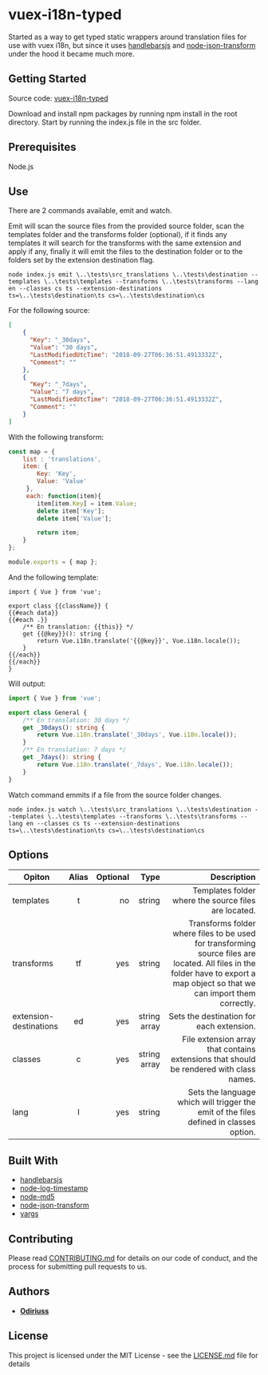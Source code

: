 # vuex-i18n-typed

Started as a way to get typed static wrappers around translation files for use with vuex i18n, but since it uses [handlebarsjs](http://handlebarsjs.com) and [node-json-transform](https://github.com/bozzltron/node-json-transform) under the hood it became much more.

## Getting Started

Source code: [vuex-i18n-typed](https://github.com/Odiriuss/vuex-i18n-typed)

Download and install npm packages by running npm install in the root directory.
Start by running the index.js file in the src folder.

## Prerequisites

Node.js

## Use

There are 2 commands available, emit and watch.

Emit will scan the source files from the provided source folder, scan the templates folder and the transforms folder (optional), if it finds any templates it will search for the transforms with the same extension and apply if any, finally it will emit the files to the destination folder or to the folders set by the extension destination flag. 

```
node index.js emit \..\tests\src_translations \..\tests\destination --templates \..\tests\templates --transforms \..\tests\transforms --lang en --classes cs ts --extension-destinations ts=\..\tests\destination\ts cs=\..\tests\destination\cs
```

For the following source:

```json
[
    {
      "Key": "_30days",
      "Value": "30 days",
      "LastModifiedUtcTime": "2018-09-27T06:36:51.4913332Z",
      "Comment": ""
    },
    {
      "Key": "_7days",
      "Value": "7 days",
      "LastModifiedUtcTime": "2018-09-27T06:36:51.4913332Z",
      "Comment": ""
    }
]
```

With the following transform:

```javascript
const map = {
    list : 'translations',
    item: {
        Key: 'Key',
        Value: 'Value'
     },
     each: function(item){
        item[item.Key] = item.Value;
        delete item['Key'];
        delete item['Value'];

        return item;
    }
};

module.exports = { map };
```

And the following template:

```
import { Vue } from 'vue';

export class {{className}} {
{{#each data}}
{{#each .}}
    /** En translation: {{this}} */
    get {{@key}}(): string {
        return Vue.i18n.translate('{{@key}}', Vue.i18n.locale());
    }
{{/each}}
{{/each}}
}
```

Will output:

```typescript
import { Vue } from 'vue';

export class General {
    /** En translation: 30 days */
    get _30days(): string {
        return Vue.i18n.translate('_30days', Vue.i18n.locale());
    }
    /** En translation: 7 days */
    get _7days(): string {
        return Vue.i18n.translate('_7days', Vue.i18n.locale());
    }
}
```

Watch command emmits if a file from the source folder changes.

```
node index.js watch \..\tests\src_translations \..\tests\destination --templates \..\tests\templates --transforms \..\tests\transforms --lang en --classes cs ts --extension-destinations ts=\..\tests\destination\ts cs=\..\tests\destination\cs
```

## Options

| Opiton        | Alias           | Optional | Type | Description  |
| ------------- |:-------------:| -----:|-----:|-----:|
| templates | t | no | string | Templates folder where the source files are located.
| transforms | tf | yes | string | Transforms folder where files to be used for transforming source files are located. All files in the folder have to export a map object so that we can import them correctly.
| extension-destinations | ed | yes | string array |Sets the destination for each extension.
| classes | c | yes | string array | File extension array that contains extensions that should be rendered with class names. |
| lang      | l | yes | string | Sets the language which will trigger the emit of the files defined in classes option. |

## Built With

* [handlebarsjs](http://handlebarsjs.com/)
* [node-log-timestamp](https://github.com/bahamas10/node-log-timestamp#readme)
* [node-md5](https://github.com/pvorb/node-md5#readme)
* [node-json-transform](https://github.com/bozzltron/node-json-transform)
* [yargs](http://yargs.js.org/)

## Contributing

Please read [CONTRIBUTING.md](https://gist.github.com/PurpleBooth/b24679402957c63ec426) for details on our code of conduct, and the process for submitting pull requests to us.

## Authors

* **[Odiriuss](https://github.com/Odiriuss)**

## License

This project is licensed under the MIT License - see the [LICENSE.md](LICENSE.md) file for details